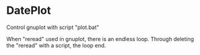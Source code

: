 # DatePlot
Control gnuplot with script "plot.bat"

When "reread" used in gnuplot, there is an endless loop.
Through deleting the "reread" with a script, the loop end. 